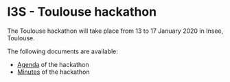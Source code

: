 # I3S - Toulouse hackathon

The Toulouse hackathon will take place from 13 to 17 January 2020 in Insee, Toulouse.

The following documents are available:

  * [Agenda](agenda.md) of the hackathon
  * [Minutes](minutes.md) of the hackathon
